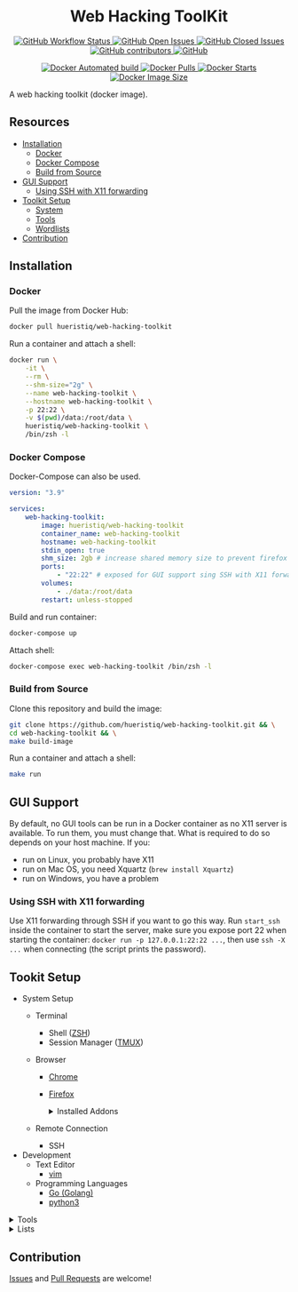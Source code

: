 <h1 align="center">Web Hacking ToolKit</h1>

<p align="center">
	<a href="https://github.com/hueristiq/web-hacking-toolkit/actions">
		<img alt="GitHub Workflow Status" src="https://img.shields.io/github/workflow/status/hueristiq/web-hacking-toolkit/🎉%20CI%20to%20Docker%20Hub">
	</a>
	<a href="https://github.com/hueristiq/web-hacking-toolkit/issues?q=is:issue+is:open">
		<img alt="GitHub Open Issues" src="https://img.shields.io/github/issues-raw/hueristiq/web-hacking-toolkit.svg">
	</a>
	<a href="https://github.com/hueristiq/web-hacking-toolkit/issues?q=is:issue+is:closed">
		<img alt="GitHub Closed Issues" src="https://img.shields.io/github/issues-closed-raw/hueristiq/web-hacking-toolkit.svg">
	</a>
	<a href="https://github.com/hueristiq/web-hacking-toolkit/graphs/contributors">
		<img alt="GitHub contributors" src="https://img.shields.io/github/contributors/hueristiq/web-hacking-toolkit">
	</a>
	<a href="https://github.com/hueristiq/web-hacking-toolkit/blob/master/LICENSE">
		<img alt="GitHub" src="https://img.shields.io/github/license/hueristiq/web-hacking-toolkit">
	</a>
</p>

<p align="center">
	<a href="https://hub.docker.com/r/hueristiq/web-hacking-toolkit/">
		<img alt="Docker Automated build" src="https://img.shields.io/docker/automated/hueristiq/web-hacking-toolkit">
	</a>
	<a href="https://hub.docker.com/r/hueristiq/web-hacking-toolkit/">
		<img alt="Docker Pulls" src="https://img.shields.io/docker/pulls/hueristiq/web-hacking-toolkit">
	</a>
	<a href="https://hub.docker.com/r/hueristiq/web-hacking-toolkit/">
		<img alt="Docker Starts" src="https://img.shields.io/docker/stars/hueristiq/web-hacking-toolkit">
	</a>
	<a href="https://hub.docker.com/r/hueristiq/web-hacking-toolkit/">
		<img alt="Docker Image Size" src="https://img.shields.io/docker/image-size/hueristiq/web-hacking-toolkit/latest">
	</a>
</p>

A web hacking toolkit (docker image).

## Resources

* [Installation](#installation)
	* [Docker](#docker)
	* [Docker Compose](#docker-compose)
	* [Build from Source](#build-from-source)
* [GUI Support](#gui-support)
	* [Using SSH with X11 forwarding](#using-ssh-with-x11-forwarding)
* [Toolkit Setup](#toolkit-setup)
	* [System](#system)
	* [Tools](#tools)
	* [Wordlists](#wordlists)
* [Contribution](#contribution)

## Installation

### Docker

Pull the image from Docker Hub:

```bash
docker pull hueristiq/web-hacking-toolkit
```

Run a container and attach a shell:

```bash
docker run \
	-it \
	--rm \
	--shm-size="2g" \
	--name web-hacking-toolkit \
	--hostname web-hacking-toolkit \
	-p 22:22 \
	-v $(pwd)/data:/root/data \
	hueristiq/web-hacking-toolkit \
	/bin/zsh -l
```
### Docker Compose

Docker-Compose can also be used.

```yaml
version: "3.9"

services:
    web-hacking-toolkit:
        image: hueristiq/web-hacking-toolkit
        container_name: web-hacking-toolkit
        hostname: web-hacking-toolkit
        stdin_open: true
        shm_size: 2gb # increase shared memory size to prevent firefox from crashing
        ports:
            - "22:22" # exposed for GUI support sing SSH with X11 forwarding
        volumes:
            - ./data:/root/data
        restart: unless-stopped
```

Build and run container:

```bash
docker-compose up
```

Attach shell:

```bash
docker-compose exec web-hacking-toolkit /bin/zsh -l
```

### Build from Source

Clone this repository and build the image:

```bash
git clone https://github.com/hueristiq/web-hacking-toolkit.git && \
cd web-hacking-toolkit && \
make build-image
```

Run a container and attach a shell:

```bash
make run
```

## GUI Support

By default, no GUI tools can be run in a Docker container as no X11 server is available. To run them, you must change that. What is required to do so depends on your host machine. If you:

* run on Linux, you probably have X11
* run on Mac OS, you need Xquartz (`brew install Xquartz`)
* run on Windows, you have a problem

### Using SSH with X11 forwarding

Use X11 forwarding through SSH if you want to go this way. Run `start_ssh` inside the container to start the server, make sure you expose port 22 when starting the container: `docker run -p 127.0.0.1:22:22 ...`, then use `ssh -X ...` when connecting (the script prints the password).

## Tookit Setup

* System Setup
	* Terminal
		* Shell ([ZSH](https://www.zsh.org/))
		* Session Manager ([TMUX](https://github.com/tmux/tmux))
	* Browser
		* [Chrome](https://www.google.com/chrome/)
		* [Firefox](https://www.mozilla.org/en-US/firefox/new/)

			<details>
			<summary>Installed Addons</summary>

			| Addons | Description |
			| :------- | :---------- |
			| [Privacy Badger](https://addons.mozilla.org/en-US/firefox/addon/privacy-badger17/) | Automatically learns to block invisible trackers. |
			| [Disable WebRTC](https://addons.mozilla.org/en-US/firefox/addon/happy-bonobo-disable-webrtc/) | WebRTC leaks your actual IP addresses from behind your VPN, by default. |
			| [Shodan](https://addons.mozilla.org/en-US/firefox/addon/shodan-addon/) | The Shodan plugin tells you where the website is hosted (country, city), who owns the IP and what other services/ ports are open. |
			| [Wappalyzer](https://addons.mozilla.org/en-US/firefox/addon/wappalyzer/) | Identify technologies on websites. |
			| [Bulk URL Opener](https://addons.mozilla.org/en-GB/firefox/addon/bulkurlopener/) | Allows user to open a list of url in one click. |
			| [TWP - Translate Web Pages](https://addons.mozilla.org/en-US/firefox/addon/traduzir-paginas-web/) | Translate your page in real time using Google or Yandex. |
			| [User-Agent Switcher and Manager](https://addons.mozilla.org/en-US/firefox/addon/user-agent-string-switcher/) | Spoof websites trying to gather information about your web navigation—like your browser type and operating system—to deliver distinct content you may not want. |
			| [HTTP Header Live](https://addons.mozilla.org/en-US/firefox/addon/http-header-live) | Displays the HTTP header. Edit it and send it. |
			| [Cookie-Editor](https://addons.mozilla.org/en-US/firefox/addon/cookie-editor/) | Cookie-Editor lets you efficiently create, edit and delete a cookie for the current tab. Perfect for developing, quickly testing or even manually managing your cookies for your privacy. |
			| [TempMail](https://addons.mozilla.org/en-US/firefox/addon/temp-mail/) | Temporary disposable email address. Protect your email from spam, bots and phishing with Temp-Mail. |
			| [FoxyProxy](https://addons.mozilla.org/en-US/firefox/addon/foxyproxy-standard/) | FoxyProxy is an advanced proxy management tool that completely replaces Firefox's limited proxying capabilities. |
			| [Firefox Multi-Account Containers](https://addons.mozilla.org/en-US/firefox/addon/multi-account-containers/) | Firefox Multi-Account Containers lets you keep parts of your online life separated into color-coded tabs. Cookies are separated by container, allowing you to use the web with multiple accounts and integrate Mozilla VPN for an extra layer of privacy. |

			</details>

	* Remote Connection
		* SSH
* Development
	* Text Editor
		* [vim](https://www.vim.org/)
	* Programming Languages
		* [Go (Golang)](https://go.dev/)
		* [python3](https://www.python.org/downloads/)
<details>
<summary>Tools</summary>

| Name | Description |
| :--- | :---------- |
| [amass](https://github.com/OWASP/Amass) | In-depth Attack Surface Mapping and Asset Discovery |
| [anew](https://github.com/tomnomnom/anew) | A tool for adding new lines to files, skipping duplicates |
| [arjun](https://github.com/s0md3v/Arjun) | HTTP parameter discovery suite. |
| [Burp Suite Community](https://portswigger.net/burp) | The BurpSuite Project  community edition. |
| [cdncheck](https://github.com/enenumxela/cdncheck) | A CLI wrapper for ProjectDiscovery's cdncheck library - "Helper library that checks if a given IP belongs to known CDN ranges (akamai, cloudflare, incapsula and sucuri)". |
| [cero](https://github.com/glebarez/cero) | Scrape domain names from SSL certificates of arbitrary hosts |
| [commix](https://github.com/commixproject/commix) | Automated All-in-One OS Command Injection Exploitation Tool. |
| [crlfuzz](https://github.com/dwisiswant0/crlfuzz) | A fast tool to scan CRLF vulnerability written in Go |
| [crobat](https://github.com/cgboal/sonarsearch) | A rapid API for the Project Sonar dataset |
| [curl](https://github.com/curl/curl) | A command line tool and library for transferring data with URL syntax, supporting HTTP, HTTPS, FTP, FTPS, GOPHER, TFTP, SCP, SFTP, SMB, TELNET, DICT, LDAP, LDAPS, MQTT, FILE, IMAP, SMTP, POP3, RTSP and RTMP. libcurl offers a myriad of powerful features |
| [dalfox](https://github.com/hahwul/dalfox) | waning_crescent_moonfox_face DalFox(Finder Of XSS) / Parameter Analysis and XSS Scanning tool based on golang |
| dnsutils | - |
| [dnsvalidator](https://github.com/vortexau/dnsvalidator) | Maintains a list of IPv4 DNS servers by verifying them against baseline servers, and ensuring accurate responses. |
| [dnsx](https://github.com/projectdiscovery/dnsx) | dnsx is a fast and multi-purpose DNS toolkit allow to run multiple DNS queries of your choice with a list of user-supplied resolvers. |
| [dotdotpwn](https://github.com/wireghoul/dotdotpwn) | DotDotPwn - The Directory Traversal Fuzzer |
| [duplicut](https://github.com/nil0x42/duplicut) | Quickly dedupe massive wordlists, without changing the order |
| [ffuf](https://github.com/ffuf/ffuf) | Fast web fuzzer written in Go |
| [findomain](https://github.com/Edu4rdSHL/findomain) | The fastest 
| [gin](https://github.com/sbp/gin) | Git index file parser, using python3 |
| [gowitness](https://github.com/sensepost/gowitness) | gowitness - a golang, web screenshot utility using Chrome Headless |
| [gotator](https://github.com/Josue87/gotator) | Gotator is a tool to generate DNS wordlists through permutations. |
| [grep](https://www.gnu.org/software/grep/) | Grep searches one or more input files for lines containing a match to a specified pattern. |
| [hakrevdns](https://github.com/hakluke/hakrevdns) | Small, fast, simple tool for performing reverse DNS lookups en masse. |
| [hqcrawl3r](https://github.com/hueristiq/hqcrawl3r) | A fast web crawler. |
| [hqnotifi3r](https://github.com/hueristiq/hqnotifi3r) | A helper utility to send messages from CLI to Slack.. |
| [hqsubfind3r](https://github.com/hueristiq/hqsubfind3r) | A subdomain discovery tool - it gathers a list of subdomains passively using various online sources. |
| [hqs3scann3r](https://github.com/hueristiq/hqs3scann3r) | A tool to scan AWS S3 bucket permissions. |
| [hqurl](https://github.com/hueristiq/hqurl) | A go(golang) utility for URLs parsing & pull out bits of the URLS. |
| [hqurlfind3r](https://github.com/hueristiq/hqurlfind3r) | A passive reconnaissance tool for known URLs discovery - it gathers a list of URLs passively using various online sources. |
| [hqurlscann3r](https://github.com/hueristiq/hqurlscann3r) | A web application attack surface mapping tool. It takes in a list of urls then performs numerous probes |
| [httpx](https://github.com/projectdiscovery/httpx) | httpx is a fast and multi-purpose HTTP toolkit allow to run multiple probers using retryablehttp library, it is designed to maintain the result reliability with increased threads. |
| [interlace](https://github.com/codingo/Interlace) | Easily turn single threaded command line applications into a fast, multi-threaded application with CIDR and glob support. |
| [joomscan](https://github.com/OWASP/joomscan) | OWASP Joomla Vulnerability Scanner Project |
| [jq](https://github.com/stedolan/jq) | Command-line JSON processor |
| [masscan](https://github.com/robertdavidgraham/masscan) | TCP port scanner, spews SYN packets asynchronously, scanning entire Internet in under 5 minutes. |
| [massdns](https://github.com/blechschmidt/massdns) | A high-performance DNS stub resolver. |
| [naabu](https://github.com/projectdiscovery/naabu) | A fast port scanner written in go with focus on reliability and simplicity. Designed to be used in combination with other tools for attack surface discovery in bug bounties and pentests |
| net-tools | - |
| [nmap](https://github.com/nmap/nmap) | Nmap - the Network Mapper. Github mirror of official SVN repository. |
| [nmap-utils](https://github.com/enenumxela/nmap-utils) | Scripts to process nmap results. |
| [nuclei](https://github.com/projectdiscovery/nuclei) | Nuclei is a fast tool for configurable targeted scanning based on templates offering massive extensibility and ease of use. |
| [ping](https://github.com/iputils/iputils) | Tools to test the reachability of network hosts. |
| [ps.sh](https://github.com/enenumxela/ps.sh) | A wrapper around tools used for port scanning(nmap, naabu & masscan), the goal being reducing scan time, increasing scan efficiency and automating the workflow. |
| [puredns](https://github.com/d3mondev/puredns) | Puredns is a fast domain resolver and subdomain bruteforcing tool that can accurately filter out wildcard subdomains and DNS poisoned entries.  |
| [sqlitebrowser](https://sqlitebrowser.org/) | A high quality, visual, open source tool to create, design, and edit database files compatible with SQLite. |
| [sqlmap](https://github.com/sqlmapproject/sqlmap) | Automatic SQL injection and database takeover tool |
| [subdomains.sh](https://github.com/hueristiq/subdomains.sh) | A wrapper around tools used for subdomain enumeration, to automate the workflow, on a given domain, written in bash. |
| [subfinder](https://github.com/projectdiscovery/subfinder) | Subfinder is a subdomain discovery tool that discovers valid subdomains for websites. Designed as a passive framework to be useful for bug bounties and safe for penetration testing. |
| [waf00f](https://github.com/EnableSecurity/wafw00f) | The Web Application Firewall Fingerprinting Tool. |
| [webanalyze](https://github.com/rverton/webanalyze) | Port of [Wappalyzer](https://github.com/AliasIO/Wappalyzer) (uncovers technologies used on websites) to automate mass scanning. |
| whois | whois - client for the whois directory service |
| [whatweb](https://github.com/urbanadventurer/WhatWeb) | Next generation web scanner. |
| [whois](https://github.com/rfc1036/whois) | client for the whois directory service |
| [wpscan](https://github.com/wpscanteam/wpscan) | WordPress Security Scanner |
| [wuzz](https://github.com/asciimoo/wuzz) | Interactive cli tool for HTTP inspection |
| [Zed Attack Proxy (ZAP)](https://www.zaproxy.org/) | an open-source web application security scanner. |

</details>

<details>
<summary>Lists</summary>

| Wordlist | Description |
| :------- | :---------- |
| [lists](https://github.com/hueristiq/lists.git) | A collection of lists for asset and content discovery. |

</details>

## Contribution

[Issues](https://github.com/hueristiq/web-hacking-toolkit/issues) and [Pull Requests](https://github.com/hueristiq/web-hacking-toolkit/pulls) are welcome!